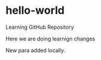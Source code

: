 # hello-world
Learning GitHub Repository

Here we are doing learnign changes

New para added locally.
